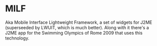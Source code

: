 # MILF
Aka Mobile Interface Lightweight Framework, a set of widgets for J2ME (superseeded by LWUIT, which is much better). Along with it there's a J2ME app for the Swimming Olympics of Rome 2009 that uses this technology.
